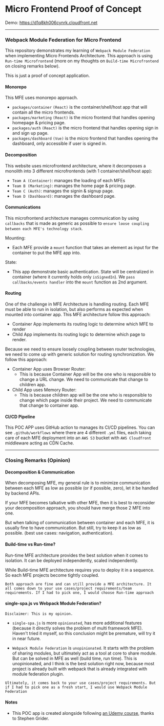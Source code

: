# Micro Frontend Proof of Concept

Demo: https://d1q8kh006cynrk.cloudfront.net

---

### Webpack Module Federation for Micro Frontend

This repository demonstrates my learning of `Webpack Module Federation` when implementing Micro Frontends Architecture. This approach is using `Run-time Microfrontend` (more on my thoughts on `Build-time Microfrontend` on closing remarks below).

This is just a proof of concept application.

#### Monorepo
This MFE uses monorepo approach.
- `packages/container` `(React)` is the container/shell/host app that will contain all the micro frontends.
- `packages/marketing` `(React)` is the micro frontend that handles opening homepage & pricing page.
- `packages/auth` `(React)` is the micro frontend that handles opening sign in and sign up page.
- `packages/dashboard` `(Vue)` is the micro frontend that handles opening the dashboard, only accessible if user is signed in.

#### Decomposition
This website uses microfrontend architecture, where it decomposes a monolith into 3 different microfrontends (with 1 container/shell/host app):
- `Team A (Container)`: manages the loading of each MFEs
- `Team B (Marketing)`: manages the home page & pricing page.
- `Team C (Auth)`: manages the signin & signup page.
- `Team D (Dashboard)`: manages the dashboard page.

#### Communications
This microfrontend architecture manages communication by using `callbacks` that is made as generic as possible to `ensure loose coupling between each MFE's technology stack`. 

Mounting:
- Each MFE provide a `mount` function that takes an element as input for the container to put the MFE app into.

State:
- This app demonstrate basic authentication. State will be centralized in container (where it currently holds only `isSignedIn`). We `pass callbacks/events handler` into the `mount` function as 2nd argument.

#### Routing
One of the challenge in MFE Architecture is handling routing. Each MFE must be able to run in isolation, but also performs as expected when mounted into container app. This MFE architecture follow this approach:
- Container App implements its routing logic to determine which MFE to render
- Child App implements its routing logic to determine which page to render.

Because we need to ensure loosely coupling between router technologies, we need to come up with generic solution for routing synchronization. We follow this approach:
- Container App uses Browser Router:
  - This is because Container App will be the one who is responsible to change a URL change. We need to communicate that change to children app.
- Child App uses Memory Router:
  - This is because children app will be the one who is responsible to change which page inside their project. We need to communicate that change to container app.

#### CI/CD Pipeline
This POC APP uses GitHub action to manages its CI/CD pipelines. You can see `.github/workflows` where there are 4 different `.yml` files, each taking care of each MFE deployment into an `AWS S3` bucket with `AWS Cloudfront` middleware acting as CDN Cache.

---

### Closing Remarks (Opinion)

#### Decomposition & Communication
When decomposing MFE, my general rule is to minimize communication between each MFE as low as possible (or if possible, zero), let it be handled by backend APIs. 

If your MFE becomes talkative with other MFE, then it is best to reconsider your decomposition approach, you should have merge those 2 MFE into one.

But when talking of communication between container and each MFE, it is usually fine to have communication. But still, try to keep it as low as possible. (best use cases: navigation, authentication).

#### Build-time vs Run-time?
Run-time MFE architecture provides the best solution when it comes to isolation. It can be deployed independently, scaled independently.

While Build-time MFE architecture requires you to deploy it in a sequence. So each MFE projects become tightly coupled.

`Both approach are fine and can still provide a MFE architecture. It all comes down to your use cases/project requirements/team requirements. If I had to pick one, I would choose Run-time approach`

#### single-spa.js vs Webpack Module Federation?

`Disclaimer: This is my opinion.`

- `single-spa.js` is more `opinionated`, has more additional features (because it directly solves the problem of multi framework MFE). Haven't tried it myself, so this conclusion might be premature, will try it in near future.

- `Webpack Module Federation` is `unopinionated`. It starts with the problem of sharing modules, but ultimately act as a tool at core to share module. But can be solved in MFE as well (build time, run time). This is unopinionated, and I think is the best solution right now, because most project is already built with webpack that is already integrated with module federation plugin.

`Ultimately, it comes back to your use cases/project requirements. But if I had to pick one as a fresh start, I would use Webpack Module Federation`

#### Notes

- This POC app is created alongside following [an Udemy course](https://www.udemy.com/course/microfrontend-course/), thanks to Stephen Grider.